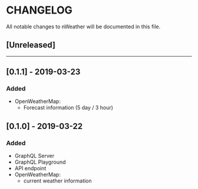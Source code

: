 # CHANGELOG

All notable changes to nWeather will be documented in this file.

## [Unreleased]

---

## [0.1.1] - 2019-03-23

### Added

- OpenWeatherMap:
  - Forecast information (5 day / 3 hour)

## [0.1.0] - 2019-03-22

### Added

- GraphQL Server
- GraphQL Playground
- API endpoint
- OpenWeatherMap:
  - current weather information
